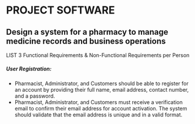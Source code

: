 # PROJECT SOFTWARE
## Design a system for a pharmacy to manage medicine records and business operations
LIST 3 Functional Requirements & Non-Functional Requirements per Person
##### User Registration: 
- Pharmacist, Administrator, and Customers should be able to register for an account by providing their full name, email                       address, contact number, and a password.
- Pharmacist, Administrator, and Customers must receive a verification email to confirm their email address for account activation.
The system should validate that the email address is unique and in a valid format.
